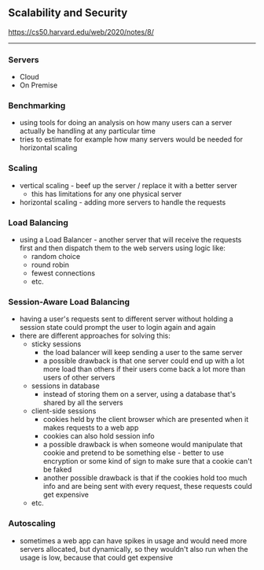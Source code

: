 ## Scalability and Security

https://cs50.harvard.edu/web/2020/notes/8/

---

### Servers

- Cloud
- On Premise

### Benchmarking

- using tools for doing an analysis on how many users can a server actually be handling at any particular time
- tries to estimate for example how many servers would be needed for horizontal scaling

### Scaling

- vertical scaling - beef up the server / replace it with a better server
    - this has limitations for any one physical server
- horizontal scaling - adding more servers to handle the requests

### Load Balancing

- using a Load Balancer - another server that will receive the requests first and then dispatch them to the web servers using logic like:
    - random choice
    - round robin
    - fewest connections
    - etc.

### Session-Aware Load Balancing

- having a user's requests sent to different server without holding a session state could prompt the user to login again and again
- there are different approaches for solving this:
    - sticky sessions 
        - the load balancer will keep sending a user to the same server
        - a possible drawback is that one server could end up with a lot more load than others if their users come back a lot more than users of other servers
    - sessions in database
        - instead of storing them on a server, using a database that's shared by all the servers
    - client-side sessions
        - cookies held by the client browser which are presented when it makes requests to a web app
        - cookies can also hold session info
        - a possible drawback is when someone would manipulate that cookie and pretend to be something else - better to use encryption or some kind of sign to make sure that a cookie can't be faked
        - another possible drawback is that if the cookies hold too much info and are being sent with every request, these requests could get expensive
    - etc.

### Autoscaling

- sometimes a web app can have spikes in usage and would need more servers allocated, but dynamically, so they wouldn't also run when the usage is low, because that could get expensive
